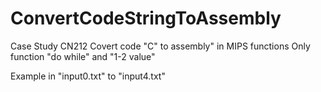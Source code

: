 # ConvertCodeStringToAssembly

Case Study CN212
Covert code "C" to assembly" in MIPS functions
Only function "do while" and "1-2 value"

Example in "input0.txt" to "input4.txt"

